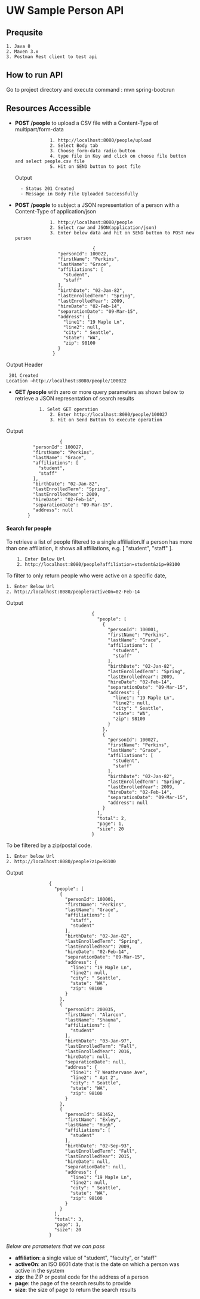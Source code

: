 UW Sample Person API
========

Prequsite
---------

	1. Java 8
	2. Maven 3.x
	3. Postman Rest client to test api


How to run API
---------
Go to project directory and execute command : mvn spring-boot:run
 
Resources Accessible
---------------


- **POST /people** to upload a CSV file with a Content-Type of multipart/form-data  

                   1. http://localhost:8080/people/upload
                   2. Select Body tab
                   3. Choose form-data radio button
                   4. type file in Key and click on choose file button and select people.csv file
                   5. Hit on SEND button to post file
				   
   Output 
   
	    - Status 201 Created
	    - Message in Body File Uploaded Successfully	
  				   
- **POST /people** to subject a JSON representation of a person with a Content-Type of application/json  

                   1. http://localhost:8080/people
                   2. Select raw and JSON(application/json)
                   3. Enter below data and hit on SEND button to POST new person    
								   
								   {
					  "personId": 100022,
					  "firstName": "Perkins",
					  "lastName": "Grace",
					  "affiliations": [
						"student",
						"staff"
					  ],
					  "birthDate": "02-Jan-82",
					  "lastEnrolledTerm": "Spring",
					  "lastEnrolledYear": 2009,
					  "hireDate": "02-Feb-14",
					  "separationDate": "09-Mar-15",
					  "address": {
						"line1": "19 Maple Ln",
						"line2": null,
						"city": " Seattle",
						"state": "WA",
						"zip": 98100
					  }
					}
	 
Output Header
	 
	 201 Created
    Location →http://localhost:8080/people/100022	


- **GET /people** with zero or more query parameters as shown below to retrieve a JSON representation of search results

               1. Selet GET operation
				   2. Enter http://localhost:8080/people/100027
				   3. Hit on Send Button to execute operation
Output
 
						{
			  "personId": 100027,
			  "firstName": "Perkins",
			  "lastName": "Grace",
			  "affiliations": [
				"student",
				"staff"
			  ],
			  "birthDate": "02-Jan-82",
			  "lastEnrolledTerm": "Spring",
			  "lastEnrolledYear": 2009,
			  "hireDate": "02-Feb-14",
			  "separationDate": "09-Mar-15",
			  "address": null
			}	
				   

#### Search for people

To retrieve a list of people filtered to a single affiliation.If a person has more than one affiliation, it shows all affiliations, e.g. [ "student", "staff" ].

		1. Enter Below Url
		2. http://localhost:8080/people?affiliation=student&zip=98100 


To filter to only return people who were active on a specific date,
 
	1. Enter Below Url
	2. http://localhost:8080/people?activeOn=02-Feb-14

Output

									{
									  "people": [
										{
										  "personId": 100001,
										  "firstName": "Perkins",
										  "lastName": "Grace",
										  "affiliations": [
											"student",
											"staff"
										  ],
										  "birthDate": "02-Jan-82",
										  "lastEnrolledTerm": "Spring",
										  "lastEnrolledYear": 2009,
										  "hireDate": "02-Feb-14",
										  "separationDate": "09-Mar-15",
										  "address": {
											"line1": "19 Maple Ln",
											"line2": null,
											"city": " Seattle",
											"state": "WA",
											"zip": 98100
										  }
										},
										{
										  "personId": 100027,
										  "firstName": "Perkins",
										  "lastName": "Grace",
										  "affiliations": [
											"student",
											"staff"
										  ],
										  "birthDate": "02-Jan-82",
										  "lastEnrolledTerm": "Spring",
										  "lastEnrolledYear": 2009,
										  "hireDate": "02-Feb-14",
										  "separationDate": "09-Mar-15",
										  "address": null
										}
									  ],
									  "total": 2,
									  "page": 1,
									  "size": 20
									}


To be filtered by a zip/postal code. 

	1. Enter below Url
	2. http://localhost:8080/people?zip=98100

Output

					{
					  "people": [
						{
						  "personId": 100001,
						  "firstName": "Perkins",
						  "lastName": "Grace",
						  "affiliations": [
							"staff",
							"student"
						  ],
						  "birthDate": "02-Jan-82",
						  "lastEnrolledTerm": "Spring",
						  "lastEnrolledYear": 2009,
						  "hireDate": "02-Feb-14",
						  "separationDate": "09-Mar-15",
						  "address": {
							"line1": "19 Maple Ln",
							"line2": null,
							"city": " Seattle",
							"state": "WA",
							"zip": 98100
						  }
						},
						{
						  "personId": 200035,
						  "firstName": "Alarcon",
						  "lastName": "Shauna",
						  "affiliations": [
							"student"
						  ],
						  "birthDate": "03-Jan-97",
						  "lastEnrolledTerm": "Fall",
						  "lastEnrolledYear": 2016,
						  "hireDate": null,
						  "separationDate": null,
						  "address": {
							"line1": "7 Weathervane Ave",
							"line2": " Apt 2",
							"city": " Seattle",
							"state": "WA",
							"zip": 98100
						  }
						},
						{
						  "personId": 583452,
						  "firstName": "Exley",
						  "lastName": "Hugh",
						  "affiliations": [
							"student"
						  ],
						  "birthDate": "02-Sep-93",
						  "lastEnrolledTerm": "Fall",
						  "lastEnrolledYear": 2015,
						  "hireDate": null,
						  "separationDate": null,
						  "address": {
							"line1": "19 Maple Ln",
							"line2": null,
							"city": " Seattle",
							"state": "WA",
							"zip": 98100
						  }
						}
					  ],
					  "total": 3,
					  "page": 1,
					  "size": 20
					}

_Below are parameters that we can pass_

- **affiliation**: a single value of "student", "faculty", or "staff"
- **activeOn**: an ISO 8601 date that is the date on which a person was active in the system
- **zip**: the ZIP or postal code for the address of a person
- **page**: the page of the search results to provide
- **size**: the size of page to return the search results

